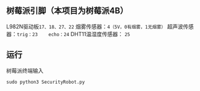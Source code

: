 ## 树莓派引脚（本项目为树莓派4B）

L982N驱动板`17、18、27、22`
烟雾传感器：`4（5V，0有烟雾，1无烟雾）`
超声波传感器：`trig：23    echo：24`
DHT11温湿度传感器： `25`

## 运行

树莓派终端输入

```shell
sudo python3 SecurityRobot.py
```

